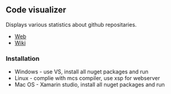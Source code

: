 ## Code visualizer
Displays various statistics about github repositaries.

- [Web](https://retep007.github.io/code-visualizer/)
- [Wiki](https://github.com/retep007/code-visualizer/wiki)

### Installation

- Windows - use VS, install all nuget packages and run
- Linux - complie with mcs compiler, use xsp for webserver
- Mac OS - Xamarin studio, install all nuget packages and run
